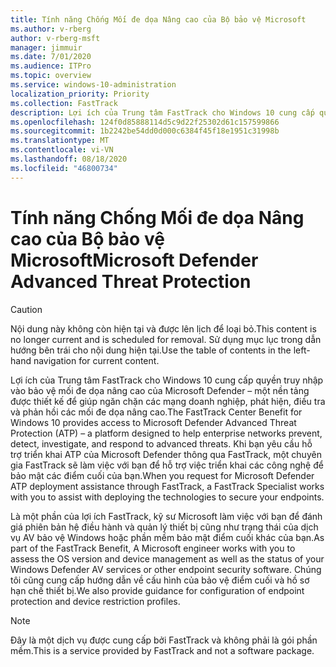 ```yaml
---
title: Tính năng Chống Mối đe dọa Nâng cao của Bộ bảo vệ Microsoft
ms.author: v-rberg
author: v-rberg-msft
manager: jimmuir
ms.date: 7/01/2020
ms.audience: ITPro
ms.topic: overview
ms.service: windows-10-administration
localization_priority: Priority
ms.collection: FastTrack
description: Lợi ích của Trung tâm FastTrack cho Windows 10 cung cấp quyền truy nhập vào bảo vệ mối đe dọa nâng cao của Microsoft Defender – một dịch vụ mới được thiết kế để giúp các mạng doanh nghiệp ngăn chặn, phát hiện, điều tra và phản hồi các mối đe dọa nâng cao.
ms.openlocfilehash: 124f0d85888114d5c9d22f25302d61c157599866
ms.sourcegitcommit: 1b2242be54dd0d000c6384f45f18e1951c31998b
ms.translationtype: MT
ms.contentlocale: vi-VN
ms.lasthandoff: 08/18/2020
ms.locfileid: "46800734"
---
```

# <a name="microsoft-defender-advanced-threat-protection"></a><span data-ttu-id="fbe70-103">Tính năng Chống Mối đe dọa Nâng cao của Bộ bảo vệ Microsoft</span><span class="sxs-lookup"><span data-stu-id="fbe70-103">Microsoft Defender Advanced Threat Protection</span></span>

> [!CAUTION]
> <span data-ttu-id="fbe70-104">Nội dung này không còn hiện tại và được lên lịch để loại bỏ.</span><span class="sxs-lookup"><span data-stu-id="fbe70-104">This content is no longer current and is scheduled for removal.</span></span> <span data-ttu-id="fbe70-105">Sử dụng mục lục trong dẫn hướng bên trái cho nội dung hiện tại.</span><span class="sxs-lookup"><span data-stu-id="fbe70-105">Use the table of contents in the left-hand navigation for current content.</span></span>

<span data-ttu-id="fbe70-106">Lợi ích của Trung tâm FastTrack cho Windows 10 cung cấp quyền truy nhập vào bảo vệ mối đe dọa nâng cao của Microsoft Defender – một nền tảng được thiết kế để giúp ngăn chặn các mạng doanh nghiệp, phát hiện, điều tra và phản hồi các mối đe dọa nâng cao.</span><span class="sxs-lookup"><span data-stu-id="fbe70-106">The FastTrack Center Benefit for Windows 10 provides access to Microsoft Defender Advanced Threat Protection (ATP) – a platform designed to help enterprise networks prevent, detect, investigate, and respond to advanced threats.</span></span> <span data-ttu-id="fbe70-107">Khi bạn yêu cầu hỗ trợ triển khai ATP của Microsoft Defender thông qua FastTrack, một chuyên gia FastTrack sẽ làm việc với bạn để hỗ trợ việc triển khai các công nghệ để bảo mật các điểm cuối của bạn.</span><span class="sxs-lookup"><span data-stu-id="fbe70-107">When you request for Microsoft Defender ATP deployment assistance through FastTrack, a FastTrack Specialist works with you to assist with deploying the technologies to secure your endpoints.</span></span>

<span data-ttu-id="fbe70-108">Là một phần của lợi ích FastTrack, kỹ sư Microsoft làm việc với bạn để đánh giá phiên bản hệ điều hành và quản lý thiết bị cũng như trạng thái của dịch vụ AV bảo vệ Windows hoặc phần mềm bảo mật điểm cuối khác của bạn.</span><span class="sxs-lookup"><span data-stu-id="fbe70-108">As part of the FastTrack Benefit, A Microsoft engineer works with you to assess the OS version and device management as well as the status of your Windows Defender AV services or other endpoint security software.</span></span> <span data-ttu-id="fbe70-109">Chúng tôi cũng cung cấp hướng dẫn về cấu hình của bảo vệ điểm cuối và hồ sơ hạn chế thiết bị.</span><span class="sxs-lookup"><span data-stu-id="fbe70-109">We also provide guidance for configuration of endpoint protection and device restriction profiles.</span></span>  

> [!NOTE]
> <span data-ttu-id="fbe70-110">Đây là một dịch vụ được cung cấp bởi FastTrack và không phải là gói phần mềm.</span><span class="sxs-lookup"><span data-stu-id="fbe70-110">This is a service provided by FastTrack and not a software package.</span></span> 

